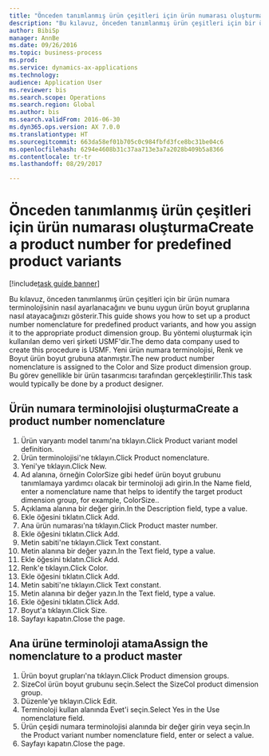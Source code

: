 ```yaml
--- 
title: "Önceden tanımlanmış ürün çeşitleri için ürün numarası oluşturma"
description: "Bu kılavuz, önceden tanımlanmış ürün çeşitleri için bir ürün numara terminolojisinin nasıl ayarlanacağını ve bunu uygun ürün boyut gruplarına nasıl atayacağınızı gösterir."
author: BibiSp
manager: AnnBe
ms.date: 09/26/2016
ms.topic: business-process
ms.prod: 
ms.service: dynamics-ax-applications
ms.technology: 
audience: Application User
ms.reviewer: bis
ms.search.scope: Operations
ms.search.region: Global
ms.author: bis
ms.search.validFrom: 2016-06-30
ms.dyn365.ops.version: AX 7.0.0
ms.translationtype: HT
ms.sourcegitcommit: 663da58ef01b705c0c984fbfd3fce8bc31be04c6
ms.openlocfilehash: 6294e4608b31c37aa713e3a7a2028b409b5a8366
ms.contentlocale: tr-tr
ms.lasthandoff: 08/29/2017

---
```

# <a name="create-a-product-number-for-predefined-product-variants"></a><span data-ttu-id="1353d-103">Önceden tanımlanmış ürün çeşitleri için ürün numarası oluşturma</span><span class="sxs-lookup"><span data-stu-id="1353d-103">Create a product number for predefined product variants</span></span>

[!include[task guide banner](../../includes/task-guide-banner.md)]

<span data-ttu-id="1353d-104">Bu kılavuz, önceden tanımlanmış ürün çeşitleri için bir ürün numara terminolojisinin nasıl ayarlanacağını ve bunu uygun ürün boyut gruplarına nasıl atayacağınızı gösterir.</span><span class="sxs-lookup"><span data-stu-id="1353d-104">This guide shows you how to set up a product number nomenclature for predefined product variants, and how you assign it to the appropriate product dimension group.</span></span> <span data-ttu-id="1353d-105">Bu yöntemi oluşturmak için kullanılan demo veri şirketi USMF'dir.</span><span class="sxs-lookup"><span data-stu-id="1353d-105">The demo data company used to create this procedure is USMF.</span></span> <span data-ttu-id="1353d-106">Yeni ürün numara terminolojisi, Renk ve Boyut ürün boyut grubuna atanmıştır.</span><span class="sxs-lookup"><span data-stu-id="1353d-106">The new product number nomenclature is assigned to the Color and Size product dimension group.</span></span> <span data-ttu-id="1353d-107">Bu görev genellikle bir ürün tasarımcısı tarafından gerçekleştirilir.</span><span class="sxs-lookup"><span data-stu-id="1353d-107">This task would typically be done by a product designer.</span></span>


## <a name="create-a-product-number-nomenclature"></a><span data-ttu-id="1353d-108">Ürün numara terminolojisi oluşturma</span><span class="sxs-lookup"><span data-stu-id="1353d-108">Create a product number nomenclature</span></span>
1. <span data-ttu-id="1353d-109">Ürün varyantı model tanımı'na tıklayın.</span><span class="sxs-lookup"><span data-stu-id="1353d-109">Click Product variant model definition.</span></span>
2. <span data-ttu-id="1353d-110">Ürün terminolojisi'ne tıklayın.</span><span class="sxs-lookup"><span data-stu-id="1353d-110">Click Product nomenclature.</span></span>
3. <span data-ttu-id="1353d-111">Yeni'ye tıklayın.</span><span class="sxs-lookup"><span data-stu-id="1353d-111">Click New.</span></span>
4. <span data-ttu-id="1353d-112">Ad alanına, örneğin ColorSize gibi hedef ürün boyut grubunu tanımlamaya yardımcı olacak bir terminoloji adı girin.</span><span class="sxs-lookup"><span data-stu-id="1353d-112">In the Name field, enter a nomenclature name that helps to identify the target product dimension group, for example, ColorSize..</span></span>
5. <span data-ttu-id="1353d-113">Açıklama alanına bir değer girin.</span><span class="sxs-lookup"><span data-stu-id="1353d-113">In the Description field, type a value.</span></span>
6. <span data-ttu-id="1353d-114">Ekle öğesini tıklatın.</span><span class="sxs-lookup"><span data-stu-id="1353d-114">Click Add.</span></span>
7. <span data-ttu-id="1353d-115">Ana ürün numarası'na tıklayın.</span><span class="sxs-lookup"><span data-stu-id="1353d-115">Click Product master number.</span></span>
8. <span data-ttu-id="1353d-116">Ekle öğesini tıklatın.</span><span class="sxs-lookup"><span data-stu-id="1353d-116">Click Add.</span></span>
9. <span data-ttu-id="1353d-117">Metin sabiti'ne tıklayın.</span><span class="sxs-lookup"><span data-stu-id="1353d-117">Click Text constant.</span></span>
10. <span data-ttu-id="1353d-118">Metin alanına bir değer yazın.</span><span class="sxs-lookup"><span data-stu-id="1353d-118">In the Text field, type a value.</span></span>
11. <span data-ttu-id="1353d-119">Ekle öğesini tıklatın.</span><span class="sxs-lookup"><span data-stu-id="1353d-119">Click Add.</span></span>
12. <span data-ttu-id="1353d-120">Renk'e tıklayın.</span><span class="sxs-lookup"><span data-stu-id="1353d-120">Click Color.</span></span>
13. <span data-ttu-id="1353d-121">Ekle öğesini tıklatın.</span><span class="sxs-lookup"><span data-stu-id="1353d-121">Click Add.</span></span>
14. <span data-ttu-id="1353d-122">Metin sabiti'ne tıklayın.</span><span class="sxs-lookup"><span data-stu-id="1353d-122">Click Text constant.</span></span>
15. <span data-ttu-id="1353d-123">Metin alanına bir değer yazın.</span><span class="sxs-lookup"><span data-stu-id="1353d-123">In the Text field, type a value.</span></span>
16. <span data-ttu-id="1353d-124">Ekle öğesini tıklatın.</span><span class="sxs-lookup"><span data-stu-id="1353d-124">Click Add.</span></span>
17. <span data-ttu-id="1353d-125">Boyut'a tıklayın.</span><span class="sxs-lookup"><span data-stu-id="1353d-125">Click Size.</span></span>
18. <span data-ttu-id="1353d-126">Sayfayı kapatın.</span><span class="sxs-lookup"><span data-stu-id="1353d-126">Close the page.</span></span>

## <a name="assign-the-nomenclature-to-a-product-master"></a><span data-ttu-id="1353d-127">Ana ürüne terminoloji atama</span><span class="sxs-lookup"><span data-stu-id="1353d-127">Assign the nomenclature to a product master</span></span>
1. <span data-ttu-id="1353d-128">Ürün boyut grupları'na tıklayın.</span><span class="sxs-lookup"><span data-stu-id="1353d-128">Click Product dimension groups.</span></span>
2. <span data-ttu-id="1353d-129">SizeCol ürün boyut grubunu seçin.</span><span class="sxs-lookup"><span data-stu-id="1353d-129">Select the SizeCol product dimension group.</span></span>
3. <span data-ttu-id="1353d-130">Düzenle'ye tıklayın.</span><span class="sxs-lookup"><span data-stu-id="1353d-130">Click Edit.</span></span>
4. <span data-ttu-id="1353d-131">Terminoloji kullan alanında Evet'i seçin.</span><span class="sxs-lookup"><span data-stu-id="1353d-131">Select Yes in the Use nomenclature field.</span></span>
5. <span data-ttu-id="1353d-132">Ürün çeşidi numara terminolojisi alanında bir değer girin veya seçin.</span><span class="sxs-lookup"><span data-stu-id="1353d-132">In the Product variant number nomenclature field, enter or select a value.</span></span>
6. <span data-ttu-id="1353d-133">Sayfayı kapatın.</span><span class="sxs-lookup"><span data-stu-id="1353d-133">Close the page.</span></span>


